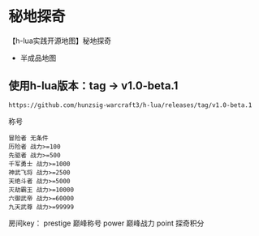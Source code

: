 # 秘地探奇
【h-lua实践开源地图】秘地探奇
 * 半成品地图

## 使用h-lua版本：tag -> v1.0-beta.1
```
https://github.com/hunzsig-warcraft3/h-lua/releases/tag/v1.0-beta.1
```

称号
```
冒险者 无条件
历险者 战力>=100
先驱者 战力>=500
千军勇士 战力>=1000
神武飞将 战力>=2500
天绝斗者 战力>=5000
灭劫霸王 战力>=10000
六御武帝 战力>=60000
九天武尊 战力>=99999
```

房间key：
prestige 巅峰称号
power 巅峰战力
point 探奇积分
